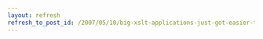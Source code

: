 ```yaml
---
layout: refresh
refresh_to_post_id: /2007/05/10/big-xslt-applications-just-got-easier-to-manage
---
```

